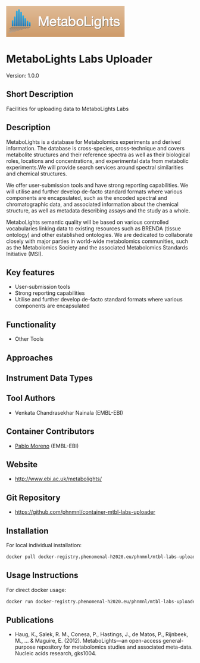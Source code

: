![Logo](logo.png)

# MetaboLights Labs Uploader
Version: 1.0.0

## Short Description

Facilities for uploading data to MetaboLights Labs

## Description

MetaboLights is a database for Metabolomics experiments and derived information.
The database is cross-species, cross-technique and covers metabolite structures and their reference spectra as well as their biological roles, locations and concentrations, and experimental data from metabolic experiments.We will provide search services around spectral similarities and chemical structures.

We offer user-submission tools and have strong reporting capabilities. We will utilise and further develop de-facto standard formats where various components are encapsulated, such as the encoded spectral and chromatographic data, and associated information about the chemical structure, as well as metadata describing assays and the study as a whole.

MetaboLights semantic quality will be based on various controlled vocabularies linking data to existing resources such as BRENDA (tissue ontology) and other established ontologies. We are dedicated to collaborate closely with major parties in world-wide metabolomics communities, such as the Metabolomics Society and the associated Metabolomics Standards Initiative (MSI).

## Key features

- User-submission tools
- Strong reporting capabilities
- Utilise and further develop de-facto standard formats where various components are encapsulated

## Functionality

- Other Tools

## Approaches
  
## Instrument Data Types

## Tool Authors

- Venkata Chandrasekhar Nainala (EMBL-EBI)

## Container Contributors

- [Pablo Moreno](https://github.com/pcm32) (EMBL-EBI)

## Website

- http://www.ebi.ac.uk/metabolights/


## Git Repository

- https://github.com/phnmnl/container-mtbl-labs-uploader

## Installation 

For local individual installation:

```bash
docker pull docker-registry.phenomenal-h2020.eu/phnmnl/mtbl-labs-uploader
```

## Usage Instructions

For direct docker usage:

```bash
docker run docker-registry.phenomenal-h2020.eu/phnmnl/mtbl-labs-uploader ...
```

## Publications

- Haug, K., Salek, R. M., Conesa, P., Hastings, J., de Matos, P., Rijnbeek, M., ... & Maguire, E. (2012). MetaboLights—an open-access general-purpose repository for metabolomics studies and associated meta-data. Nucleic acids research, gks1004.
